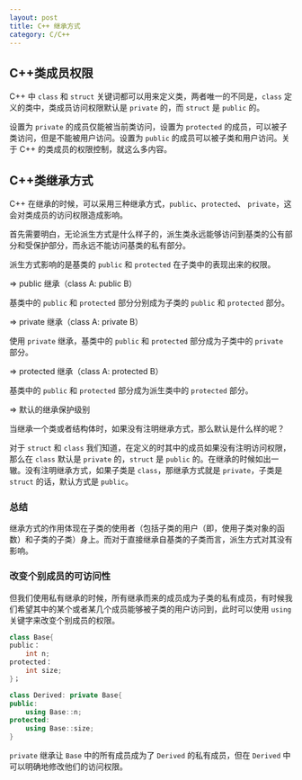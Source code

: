 ```yaml
---
layout: post
title: C++ 继承方式
category: C/C++
---
```




## C++类成员权限

C++ 中 `class` 和 `struct` 关键词都可以用来定义类，两者唯一的不同是，`class` 定义的类中，类成员访问权限默认是 `private` 的，而 `struct` 是 `public` 的。

设置为 `private` 的成员仅能被当前类访问，设置为 `protected` 的成员，可以被子类访问，但是不能被用户访问。设置为 `public` 的成员可以被子类和用户访问。关于 C++ 的类成员的权限控制，就这么多内容。

## C++类继承方式

C++ 在继承的时候，可以采用三种继承方式，`public`、`protected`、 `private`，这会对类成员的访问权限造成影响。

首先需要明白，无论派生方式是什么样子的，派生类永远能够访问到基类的公有部分和受保护部分，而永远不能访问基类的私有部分。

派生方式影响的是基类的 `public` 和 `protected` 在子类中的表现出来的权限。

=> public 继承（class A: public B）

基类中的 `public` 和 `protected` 部分分别成为子类的 `public` 和 `protected` 部分。

=> private 继承（class A: private B）

使用 `private` 继承，基类中的 `public` 和 `protected` 部分成为子类中的 `private` 部分。

=> protected 继承（class A: protected B）

基类中的 `public` 和 `protected` 部分成为派生类中的 `protected` 部分。

=> 默认的继承保护级别

当继承一个类或者结构体时，如果没有注明继承方式，那么默认是什么样的呢？

对于 `struct` 和 `class` 我们知道，在定义的时其中的成员如果没有注明访问权限，那么在 `class` 默认是 `private` 的，`struct` 是 `public` 的。在继承的时候如出一辙。没有注明继承方式，如果子类是 `class`，那继承方式就是 `private`，子类是 `struct` 的话，默认方式是 `public`。

### 总结

继承方式的作用体现在子类的使用者（包括子类的用户（即，使用子类对象的函数）和子类的子类）身上。而对于直接继承自基类的子类而言，派生方式对其没有影响。

### 改变个别成员的可访问性

但我们使用私有继承的时候，所有继承而来的成员成为子类的私有成员，有时候我们希望其中的某个或者某几个成员能够被子类的用户访问到，此时可以使用 `using` 关键字来改变个别成员的权限。

```cpp
class Base{
public：
	int n;
protected：
	int size;
}；

class Derived: private Base{
public:
	using Base::n;
protected:
	using Base::size;
}
```

`private` 继承让 `Base` 中的所有成员成为了 `Derived` 的私有成员，但在 `Derived` 中可以明确地修改他们的访问权限。